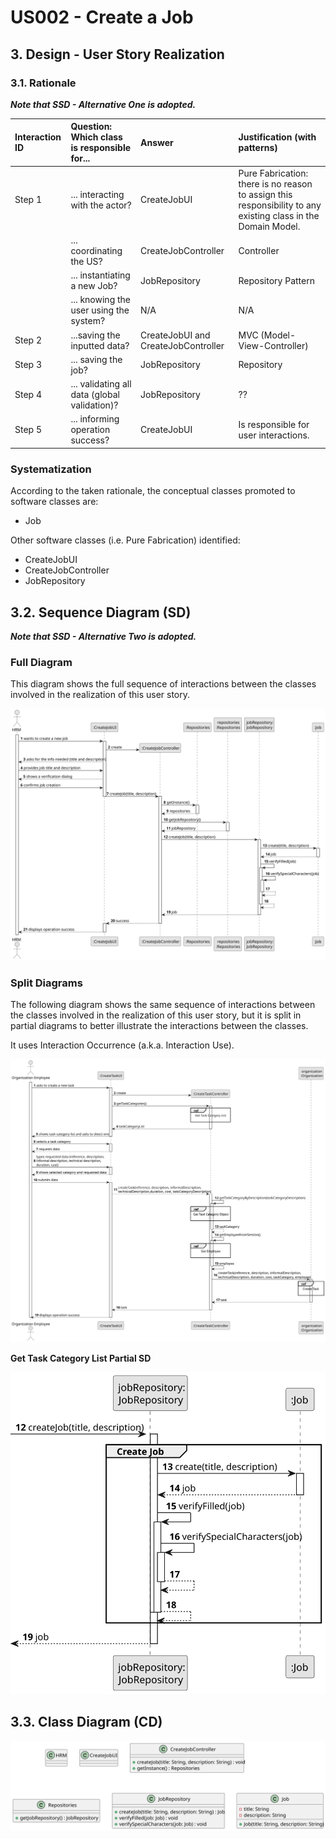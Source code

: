 # US002 - Create a Job 

## 3. Design - User Story Realization 

### 3.1. Rationale

_**Note that SSD - Alternative One is adopted.**_

| Interaction ID | Question: Which class is responsible for...   | Answer                              | Justification (with patterns)                                                                                 |
|:---------------|:----------------------------------------------|:------------------------------------|:--------------------------------------------------------------------------------------------------------------|
| Step 1  		     | 	... interacting with the actor?              | CreateJobUI                         | Pure Fabrication: there is no reason to assign this responsibility to any existing class in the Domain Model. |
| 		             | 	... coordinating the US?                     | CreateJobController                 | Controller                                                                                                    |
| 	  		          | 	... instantiating a new Job?                 | JobRepository                       | Repository Pattern                                                                                            |
| 	  		          | ... knowing the user using the system?        | N/A                                 | N/A                                                                                                           | 
| Step 2  		     | 	...saving the inputted data?                 | CreateJobUI and CreateJobController | MVC (Model-View-Controller)                                                                                   |
| Step 3  		     | 	... saving the job?                          | JobRepository                       | Repository                                                                                                    |
| Step 4  		     | 	... validating all data (global validation)? | JobRepository                       | ??                                                                                                            | 
| Step 5  		     | 	... informing operation success?             | CreateJobUI                         | Is responsible for user interactions.                                                                         | 

### Systematization ##

According to the taken rationale, the conceptual classes promoted to software classes are: 

* Job

Other software classes (i.e. Pure Fabrication) identified: 

* CreateJobUI  
* CreateJobController
* JobRepository


## 3.2. Sequence Diagram (SD)

_**Note that SSD - Alternative Two is adopted.**_

### Full Diagram

This diagram shows the full sequence of interactions between the classes involved in the realization of this user story.

![Sequence Diagram - Full](svg/us002-sequence-diagram-full.svg)

### Split Diagrams

The following diagram shows the same sequence of interactions between the classes involved in the realization of this user story, but it is split in partial diagrams to better illustrate the interactions between the classes.

It uses Interaction Occurrence (a.k.a. Interaction Use).

![Sequence Diagram - split](svg/us002-sequence-diagram-split.svg)

**Get Task Category List Partial SD**

![Sequence Diagram - Partial - Create Job](svg/us002-sequence-diagram-partial-create-job.svg)



## 3.3. Class Diagram (CD)

![Class Diagram](svg/us002-class-diagram.svg)